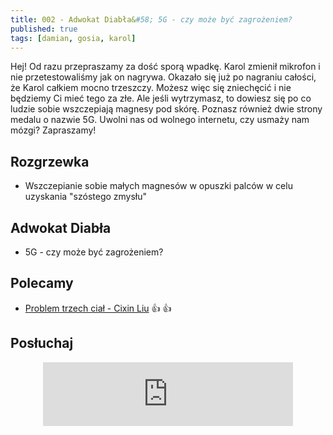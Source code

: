```yaml
---
title: 002 - Adwokat Diabła&#58; 5G - czy może być zagrożeniem?
published: true
tags: [damian, gosia, karol]
---
```


Hej! Od razu przepraszamy za dość sporą wpadkę. Karol zmienił mikrofon i nie przetestowaliśmy jak on nagrywa. Okazało się już po nagraniu całości, że Karol całkiem mocno trzeszczy. Możesz więc się zniechęcić i nie będziemy Ci mieć tego za złe. Ale jeśli wytrzymasz, to dowiesz się po co ludzie sobie wszczepiają magnesy pod skórę. Poznasz również dwie strony medalu o nazwie 5G. Uwolni nas od wolnego internetu, czy usmaży nam mózgi? Zapraszamy!

<!--end_excerpt-->

## [](#header-2)Rozgrzewka

*   Wszczepianie sobie małych magnesów w opuszki palców w celu uzyskania "szóstego zmysłu"


## [](#header-2)Adwokat Diabła

*   5G - czy może być zagrożeniem?

## [](#header-2)Polecamy 

*   [Problem trzech ciał - Cixin Liu](http://selkar.pl/aff/rozmowkitechnologiczne/wspomnienie-o-przeszlosci-ziemi-1-problem-trzech-cial) :thumbsup: :thumbsup:

## [](#header-2)Posłuchaj

<p align="center">
<iframe src="https://anchor.fm/damian-melniczuk/embed/episodes/Adwokat-Diaba-5G---czy-moe-by-zagroeniem-eauh4b" height="102px" width="400px" frameborder="0" scrolling="no"></iframe>
</p>
